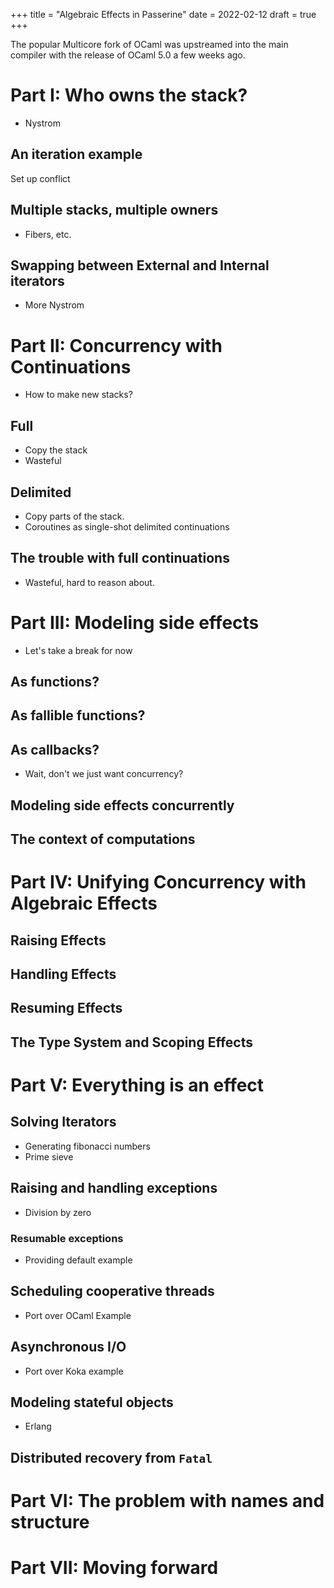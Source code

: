 +++
title = "Algebraic Effects in Passerine"
date = 2022-02-12
draft = true
+++



The popular Multicore fork of OCaml was upstreamed into the main compiler with the release of OCaml 5.0 a few weeks ago.

# Part I: Who owns the stack?

- Nystrom

## An iteration example

Set up conflict

## Multiple stacks, multiple owners

- Fibers, etc.

## Swapping between External and Internal iterators

- More Nystrom

# Part II: Concurrency with Continuations

- How to make new stacks?

## Full

- Copy the stack
- Wasteful

## Delimited

- Copy parts of the stack.
- Coroutines as single-shot delimited continuations

## The trouble with full continuations

- Wasteful, hard to reason about.

# Part III: Modeling side effects

- Let's take a break for now

## As functions?

## As fallible functions?

## As callbacks?

- Wait, don't we just want concurrency?

## Modeling side effects concurrently

## The context of computations

# Part IV: Unifying Concurrency with Algebraic Effects

## Raising Effects

## Handling Effects

## Resuming Effects

## The Type System and Scoping Effects

# Part V: Everything is an effect

## Solving Iterators

- Generating fibonacci numbers
- Prime sieve

## Raising and handling exceptions

- Division by zero

### Resumable exceptions

- Providing default example

## Scheduling cooperative threads

- Port over OCaml Example

## Asynchronous I/O

- Port over Koka example

## Modeling stateful objects

- Erlang

## Distributed recovery from `Fatal`

# Part VI: The problem with names and structure

# Part VII: Moving forward
